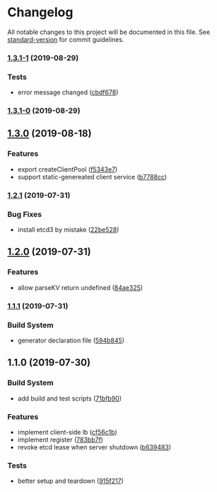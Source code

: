 # Changelog

All notable changes to this project will be documented in this file. See [standard-version](https://github.com/conventional-changelog/standard-version) for commit guidelines.

### [1.3.1-1](https://github.com/edvardchen/grpclb/compare/v1.3.1-0...v1.3.1-1) (2019-08-29)


### Tests

* error message changed ([cbdf678](https://github.com/edvardchen/grpclb/commit/cbdf678))



### [1.3.1-0](https://github.com/edvardchen/grpclb/compare/v1.3.0...v1.3.1-0) (2019-08-29)



## [1.3.0](https://github.com/edvardchen/grpclb/compare/v1.2.1...v1.3.0) (2019-08-18)


### Features

* export createClientPool ([f5343e7](https://github.com/edvardchen/grpclb/commit/f5343e7))
* support static-genereated client service ([b7788cc](https://github.com/edvardchen/grpclb/commit/b7788cc))

### [1.2.1](https://github.com/edvardchen/grpclb/compare/v1.2.0...v1.2.1) (2019-07-31)


### Bug Fixes

* install etcd3 by mistake ([22be528](https://github.com/edvardchen/grpclb/commit/22be528))



## [1.2.0](https://github.com/edvardchen/grpclb/compare/v1.1.1...v1.2.0) (2019-07-31)


### Features

* allow parseKV return undefined ([84ae325](https://github.com/edvardchen/grpclb/commit/84ae325))



### [1.1.1](https://github.com/edvardchen/grpclb/compare/v1.1.0...v1.1.1) (2019-07-31)


### Build System

* generator declaration file ([594b845](https://github.com/edvardchen/grpclb/commit/594b845))



## 1.1.0 (2019-07-30)


### Build System

* add build and test scripts ([71bfb90](https://github.com/edvardchen/grpclb/commit/71bfb90))


### Features

* implement client-side lb ([cf56c1b](https://github.com/edvardchen/grpclb/commit/cf56c1b))
* implement register ([783bb7f](https://github.com/edvardchen/grpclb/commit/783bb7f))
* revoke etcd lease when server shutdown ([b639483](https://github.com/edvardchen/grpclb/commit/b639483))


### Tests

* better setup and teardown ([915f217](https://github.com/edvardchen/grpclb/commit/915f217))
